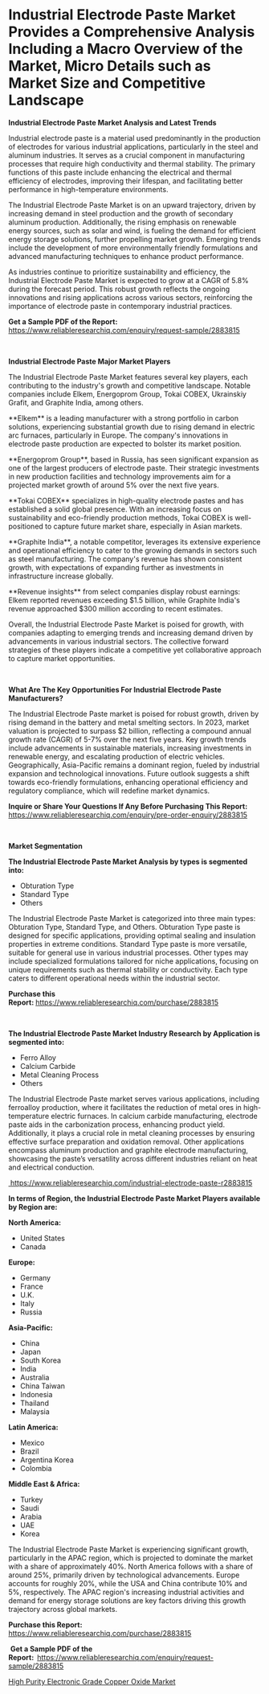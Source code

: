 <p><h1>Industrial Electrode Paste Market Provides a Comprehensive Analysis Including a Macro Overview of the Market, Micro Details such as Market Size and Competitive Landscape</h1></p><p><strong>Industrial Electrode Paste Market Analysis and Latest Trends</strong></p>
<p><p>Industrial electrode paste is a material used predominantly in the production of electrodes for various industrial applications, particularly in the steel and aluminum industries. It serves as a crucial component in manufacturing processes that require high conductivity and thermal stability. The primary functions of this paste include enhancing the electrical and thermal efficiency of electrodes, improving their lifespan, and facilitating better performance in high-temperature environments.</p><p>The Industrial Electrode Paste Market is on an upward trajectory, driven by increasing demand in steel production and the growth of secondary aluminum production. Additionally, the rising emphasis on renewable energy sources, such as solar and wind, is fueling the demand for efficient energy storage solutions, further propelling market growth. Emerging trends include the development of more environmentally friendly formulations and advanced manufacturing techniques to enhance product performance. </p><p>As industries continue to prioritize sustainability and efficiency, the Industrial Electrode Paste Market is expected to grow at a CAGR of 5.8% during the forecast period. This robust growth reflects the ongoing innovations and rising applications across various sectors, reinforcing the importance of electrode paste in contemporary industrial practices.</p></p>
<p><strong>Get a Sample PDF of the Report:&nbsp;</strong> <a href="https://www.reliableresearchiq.com/enquiry/request-sample/2883815?utm_campaign=3066&utm_medium=2&utm_source=Github&utm_content=ia&utm_term=13032025&utm_id=industrial-electrode-paste">https://www.reliableresearchiq.com/enquiry/request-sample/2883815</a></p>
<p>&nbsp;</p>
<p><strong>Industrial Electrode Paste Major Market Players</strong></p>
<p><p>The Industrial Electrode Paste Market features several key players, each contributing to the industry's growth and competitive landscape. Notable companies include Elkem, Energoprom Group, Tokai COBEX, Ukrainskiy Grafit, and Graphite India, among others. </p><p>**Elkem** is a leading manufacturer with a strong portfolio in carbon solutions, experiencing substantial growth due to rising demand in electric arc furnaces, particularly in Europe. The company's innovations in electrode paste production are expected to bolster its market position.</p><p>**Energoprom Group**, based in Russia, has seen significant expansion as one of the largest producers of electrode paste. Their strategic investments in new production facilities and technology improvements aim for a projected market growth of around 5% over the next five years.</p><p>**Tokai COBEX** specializes in high-quality electrode pastes and has established a solid global presence. With an increasing focus on sustainability and eco-friendly production methods, Tokai COBEX is well-positioned to capture future market share, especially in Asian markets.</p><p>**Graphite India**, a notable competitor, leverages its extensive experience and operational efficiency to cater to the growing demands in sectors such as steel manufacturing. The company's revenue has shown consistent growth, with expectations of expanding further as investments in infrastructure increase globally.</p><p>**Revenue insights** from select companies display robust earnings: Elkem reported revenues exceeding $1.5 billion, while Graphite India's revenue approached $300 million according to recent estimates. </p><p>Overall, the Industrial Electrode Paste Market is poised for growth, with companies adapting to emerging trends and increasing demand driven by advancements in various industrial sectors. The collective forward strategies of these players indicate a competitive yet collaborative approach to capture market opportunities.</p></p>
<p>&nbsp;</p>
<p><strong>What Are The Key Opportunities For Industrial Electrode Paste Manufacturers?</strong></p>
<p><p>The Industrial Electrode Paste market is poised for robust growth, driven by rising demand in the battery and metal smelting sectors. In 2023, market valuation is projected to surpass $2 billion, reflecting a compound annual growth rate (CAGR) of 5-7% over the next five years. Key growth trends include advancements in sustainable materials, increasing investments in renewable energy, and escalating production of electric vehicles. Geographically, Asia-Pacific remains a dominant region, fueled by industrial expansion and technological innovations. Future outlook suggests a shift towards eco-friendly formulations, enhancing operational efficiency and regulatory compliance, which will redefine market dynamics.</p></p>
<p><strong>Inquire or Share Your Questions If Any Before Purchasing This Report:</strong> <a href="https://www.reliableresearchiq.com/enquiry/pre-order-enquiry/2883815?utm_campaign=3066&utm_medium=2&utm_source=Github&utm_content=ia&utm_term=13032025&utm_id=industrial-electrode-paste">https://www.reliableresearchiq.com/enquiry/pre-order-enquiry/2883815</a></p>
<p>&nbsp;</p>
<p><strong>Market Segmentation</strong></p>
<p><strong>The Industrial Electrode Paste Market Analysis by types is segmented into:</strong></p>
<p><ul><li>Obturation Type</li><li>Standard Type</li><li>Others</li></ul></p>
<p><p>The Industrial Electrode Paste Market is categorized into three main types: Obturation Type, Standard Type, and Others. Obturation Type paste is designed for specific applications, providing optimal sealing and insulation properties in extreme conditions. Standard Type paste is more versatile, suitable for general use in various industrial processes. Other types may include specialized formulations tailored for niche applications, focusing on unique requirements such as thermal stability or conductivity. Each type caters to different operational needs within the industrial sector.</p></p>
<p><strong>Purchase this Report:&nbsp;</strong><a href="https://www.reliableresearchiq.com/purchase/2883815?utm_campaign=3066&utm_medium=2&utm_source=Github&utm_content=ia&utm_term=13032025&utm_id=industrial-electrode-paste">https://www.reliableresearchiq.com/purchase/2883815</a></p>
<p>&nbsp;</p>
<p><strong>The Industrial Electrode Paste Market Industry Research by Application is segmented into:</strong></p>
<p><ul><li>Ferro Alloy</li><li>Calcium Carbide</li><li>Metal Cleaning Process</li><li>Others</li></ul></p>
<p><p>The Industrial Electrode Paste market serves various applications, including ferroalloy production, where it facilitates the reduction of metal ores in high-temperature electric furnaces. In calcium carbide manufacturing, electrode paste aids in the carbonization process, enhancing product yield. Additionally, it plays a crucial role in metal cleaning processes by ensuring effective surface preparation and oxidation removal. Other applications encompass aluminum production and graphite electrode manufacturing, showcasing the paste’s versatility across different industries reliant on heat and electrical conduction.</p></p>
<p><a href="https://www.reliableresearchiq.com/industrial-electrode-paste-r2883815?utm_campaign=3066&utm_medium=2&utm_source=Github&utm_content=ia&utm_term=13032025&utm_id=industrial-electrode-paste">&nbsp;https://www.reliableresearchiq.com/industrial-electrode-paste-r2883815</a></p>
<p><strong>In terms of Region, the Industrial Electrode Paste Market Players available by Region are:</strong></p>
<p>
    <p> <strong> North America: </strong>
        <ul>
            <li>United States</li>
            <li>Canada</li>
        </ul>
        </p> 
    <p> <strong> Europe: </strong>
        <ul>
            <li>Germany</li>
            <li>France</li>
            <li>U.K.</li>
            <li>Italy</li>
            <li>Russia</li>
        </ul>
        </p> 
    <p> <strong> Asia-Pacific: </strong>
        <ul>
            <li>China</li>
            <li>Japan</li>
            <li>South Korea</li>
            <li>India</li>
            <li>Australia</li>
            <li>China Taiwan</li>
            <li>Indonesia</li>
            <li>Thailand</li>
            <li>Malaysia</li>
        </ul>
        </p> 
    <p> <strong> Latin America: </strong>
        <ul>
            <li>Mexico</li>
            <li>Brazil</li>
            <li>Argentina Korea</li>
            <li>Colombia</li>
        </ul>
        </p> 
    <p> <strong> Middle East & Africa: </strong>
        <ul>
            <li>Turkey</li>
            <li>Saudi</li>
            <li>Arabia</li>
            <li>UAE</li>
            <li>Korea</li>
        </ul>
    </p>
    </p>
<p><p>The Industrial Electrode Paste Market is experiencing significant growth, particularly in the APAC region, which is projected to dominate the market with a share of approximately 40%. North America follows with a share of around 25%, primarily driven by technological advancements. Europe accounts for roughly 20%, while the USA and China contribute 10% and 5%, respectively. The APAC region's increasing industrial activities and demand for energy storage solutions are key factors driving this growth trajectory across global markets.</p></p>
<p><strong>Purchase this Report: </strong><a href="https://www.reliableresearchiq.com/purchase/2883815?utm_campaign=3066&utm_medium=2&utm_source=Github&utm_content=ia&utm_term=13032025&utm_id=industrial-electrode-paste">https://www.reliableresearchiq.com/purchase/2883815</a></p>
<p>&nbsp;<strong>Get a Sample PDF of the Report:&nbsp;&nbsp;</strong><a href="https://www.reliableresearchiq.com/enquiry/request-sample/2883815?utm_campaign=3066&utm_medium=2&utm_source=Github&utm_content=ia&utm_term=13032025&utm_id=industrial-electrode-paste">https://www.reliableresearchiq.com/enquiry/request-sample/2883815</a></p>
<p><strong></strong></p>
<p><p><a href="https://github.com/hannajuana198484/Market-Research-Report-List-1/blob/main/high-purity-electronic-grade-copper-oxide-market.md?utm_campaign=3066&utm_medium=2&utm_source=Github&utm_content=ia&utm_term=13032025&utm_id=industrial-electrode-paste">High Purity Electronic Grade Copper Oxide Market</a></p></p>
